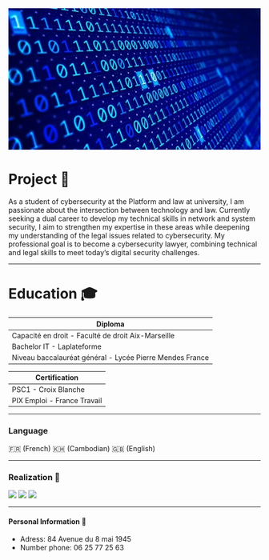 <img width ="100%" height="10%" src ="https://github.com/panharidh-ly/Images_Github/blob/main/giphy.webp">

# Project 🤔
As a student of cybersecurity at the Platform and law at university, I am passionate about the intersection between technology and law. Currently seeking a dual career to develop my technical skills in network and system security, I aim to strengthen my expertise in these areas while deepening my understanding of the legal issues related to cybersecurity. My professional goal is to become a cybersecurity lawyer, combining technical and legal skills to meet today’s digital security challenges.

---
# Education 🎓
|Diploma|
|-------------|
|Capacité en droit - Faculté de droit Aix-Marseille|
|Bachelor IT - Laplateforme|
|Niveau baccalauréat général - Lycée Pierre Mendes France|

|Certification|
|-------------|
|PSC1 - Croix Blanche|
|PIX Emploi - France Travail|

---
### Language
🇫🇷 (French)
🇰🇭 (Cambodian)
🇬🇧 (English)

---
### Realization 💾
<a href="https://github.com/panharidh-ly/Portfolio"><img src="https://github-readme-stats.vercel.app/api/pin/?username=panharidh-ly&repo=CV" /></a></a>
<a href="https://github.com/ilona-baude/fansite"><img src="https://github-readme-stats.vercel.app/api/pin/?username=ilona-baude&repo=fansite" /></a>
<a href="https://github.com/panharidh-ly/Tic-Tac-Toe"><img src="https://github-readme-stats.vercel.app/api/pin/?username=Etienne-VERSCHUERE&repo=Morpion" /></a>

---
#### Personal Information 🛂
- Adress: 84 Avenue du 8 mai 1945
- Number phone: 06 25 77 25 63 





